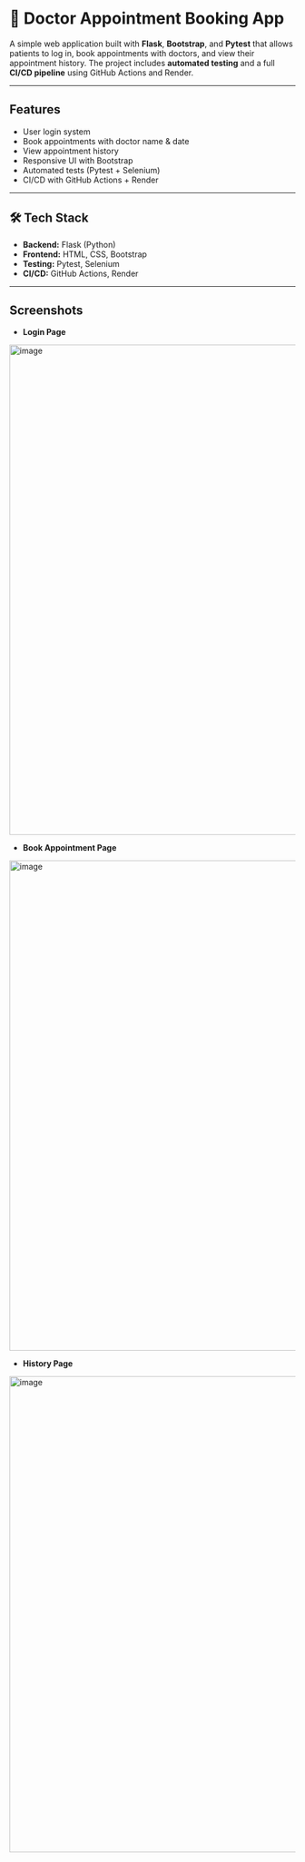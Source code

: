 # 🏥 Doctor Appointment Booking App

A simple web application built with **Flask**, **Bootstrap**, and **Pytest** that allows patients to log in, book appointments with doctors, and view their appointment history. 
The project includes **automated testing** and a full **CI/CD pipeline** using GitHub Actions and Render.

---

## Features
- User login system 
- Book appointments with doctor name & date
- View appointment history
- Responsive UI with Bootstrap
- Automated tests (Pytest + Selenium)
- CI/CD with GitHub Actions + Render

---

## 🛠️ Tech Stack
- **Backend:** Flask (Python)
- **Frontend:** HTML, CSS, Bootstrap
- **Testing:** Pytest, Selenium
- **CI/CD:** GitHub Actions, Render

---

## Screenshots
- **Login Page**
<img width="1919" height="864" alt="image" src="https://github.com/user-attachments/assets/daf88d1e-3ab4-48cc-9045-c4914c90855f" />

- **Book Appointment Page**
<img width="1919" height="864" alt="image" src="https://github.com/user-attachments/assets/0031c8d9-ecd6-4df6-8b07-03165317f3a5" />

- **History Page**
<img width="1916" height="839" alt="image" src="https://github.com/user-attachments/assets/b01c5824-b03f-4193-9162-f2f1a9021bf1" />
